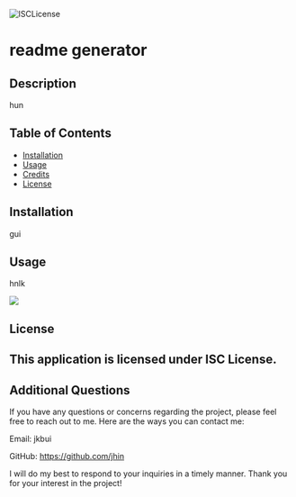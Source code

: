 
![ISCLicense](https://img.shields.io/badge/License-ISCLicense-Green)
# readme generator

## Description
hun

## Table of Contents

- [Installation](#installation) 
- [Usage](#usage)
- [Credits](#credits)
- [License](#license)

## Installation

gui
## Usage

hnlk

![](Nodejs-Readme-Generator\Capture.JPG)


## License

This application is licensed under ISC License.
---

## Additional Questions

If you have any questions or concerns regarding the project, please feel free to reach out to me. Here are the ways you can contact me:

Email: jkbui

GitHub: https://github.com/jhin

I will do my best to respond to your inquiries in a timely manner. Thank you for your interest in the project!

